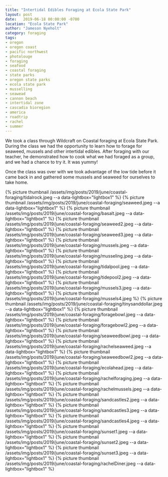 ```yaml
---
title: "Intertidal Edibles Foraging at Ecola State Park"
layout: post
date:   2019-06-18 00:00:00 -0700
location: "Ecola State Park"
author: "Jameson Nyeholt"
category: foraging
tags:
- oregon
- oregon coast
- pacific northwest
- photolouge
- foraging
- seafood
- coastal foraging
- state parks
- oregon state parks
- ecola state park
- musselling
- seawead
- cannon beach
- intertidal zone
- cascadia bioregion
- america
- roadtrip
- rachel
- summer
---
```


We took a class through Wildcraft on Coastal foraging at Ecola State Park.  During the class we had the opportunity to learn how to forage for seaweed, mussels and other intertidal edibles.  After foraging with our teacher, he demonstrated how to cook what we had foraged as a group, and we had a chance to try it.  It was yummy!

Once the class was over with we took advantage of the low tide before it came back in and gathered some mussels and seaweed for ourselves to take home.

{% picture thumbnail /assets/img/posts/2019/june/coastal-foraging/tidalrock.jpeg --a data-lightbox="lightbox1" %}
{% picture thumbnail /assets/img/posts/2019/june/coastal-foraging/seaweed.jpeg --a data-lightbox="lightbox1" %}
{% picture thumbnail /assets/img/posts/2019/june/coastal-foraging/basalt.jpeg --a data-lightbox="lightbox1" %}
{% picture thumbnail /assets/img/posts/2019/june/coastal-foraging/seaweed2.jpeg --a data-lightbox="lightbox1" %}
{% picture thumbnail /assets/img/posts/2019/june/coastal-foraging/seaweed3.jpeg --a data-lightbox="lightbox1" %}
{% picture thumbnail /assets/img/posts/2019/june/coastal-foraging/mussels.jpeg --a data-lightbox="lightbox1" %}
{% picture thumbnail /assets/img/posts/2019/june/coastal-foraging/musseling.jpeg --a data-lightbox="lightbox1" %}
{% picture thumbnail /assets/img/posts/2019/june/coastal-foraging/tidalpool.jpeg --a data-lightbox="lightbox1" %}
{% picture thumbnail /assets/img/posts/2019/june/coastal-foraging/tidepool2.jpeg --a data-lightbox="lightbox1" %}
{% picture thumbnail /assets/img/posts/2019/june/coastal-foraging/mussels3.jpeg --a data-lightbox="lightbox1" %}
{% picture thumbnail /assets/img/posts/2019/june/coastal-foraging/mussels4.jpeg %}
{% picture thumbnail /assets/img/posts/2019/june/coastal-foraging/tinysanddollar.jpeg --a data-lightbox="lightbox1" %}
{% picture thumbnail /assets/img/posts/2019/june/coastal-foraging/foragebowl.jpeg --a data-lightbox="lightbox1" %}
{% picture thumbnail /assets/img/posts/2019/june/coastal-foraging/foragebowl2.jpeg --a data-lightbox="lightbox1" %}
{% picture thumbnail /assets/img/posts/2019/june/coastal-foraging/seaweedbowl.jpeg --a data-lightbox="lightbox1" %}
{% picture thumbnail /assets/img/posts/2019/june/coastal-foraging/rachelseaweed.jpeg --a data-lightbox="lightbox1" %}
{% picture thumbnail /assets/img/posts/2019/june/coastal-foraging/seaweedbowl2.jpeg --a data-lightbox="lightbox1" %}
{% picture thumbnail /assets/img/posts/2019/june/coastal-foraging/ecolahead.jpeg --a data-lightbox="lightbox1" %}
{% picture thumbnail /assets/img/posts/2019/june/coastal-foraging/rachelforaging.jpeg --a data-lightbox="lightbox1" %}
{% picture thumbnail /assets/img/posts/2019/june/coastal-foraging/rachelmussels.jpeg --a data-lightbox="lightbox1" %}
{% picture thumbnail /assets/img/posts/2019/june/coastal-foraging/sandcastles2.jpeg --a data-lightbox="lightbox1" %}
{% picture thumbnail /assets/img/posts/2019/june/coastal-foraging/sandcastles3.jpeg --a data-lightbox="lightbox1" %}
{% picture thumbnail /assets/img/posts/2019/june/coastal-foraging/sandcastles4.jpeg --a data-lightbox="lightbox1" %}
{% picture thumbnail /assets/img/posts/2019/june/coastal-foraging/sunset1.jpeg --a data-lightbox="lightbox1" %}
{% picture thumbnail /assets/img/posts/2019/june/coastal-foraging/sunset2.jpeg --a data-lightbox="lightbox1" %}
{% picture thumbnail /assets/img/posts/2019/june/coastal-foraging/sunset3.jpeg --a data-lightbox="lightbox1" %}
{% picture thumbnail /assets/img/posts/2019/june/coastal-foraging/rachelDiner.jpeg --a data-lightbox="lightbox1" %}






